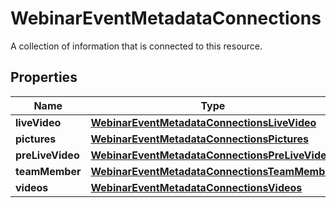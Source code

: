 

# WebinarEventMetadataConnections

A collection of information that is connected to this resource.

## Properties

| Name | Type | Description | Notes |
|------------ | ------------- | ------------- | -------------|
|**liveVideo** | [**WebinarEventMetadataConnectionsLiveVideo**](WebinarEventMetadataConnectionsLiveVideo.md) |  |  |
|**pictures** | [**WebinarEventMetadataConnectionsPictures**](WebinarEventMetadataConnectionsPictures.md) |  |  |
|**preLiveVideo** | [**WebinarEventMetadataConnectionsPreLiveVideo**](WebinarEventMetadataConnectionsPreLiveVideo.md) |  |  |
|**teamMember** | [**WebinarEventMetadataConnectionsTeamMember**](WebinarEventMetadataConnectionsTeamMember.md) |  |  |
|**videos** | [**WebinarEventMetadataConnectionsVideos**](WebinarEventMetadataConnectionsVideos.md) |  |  |



